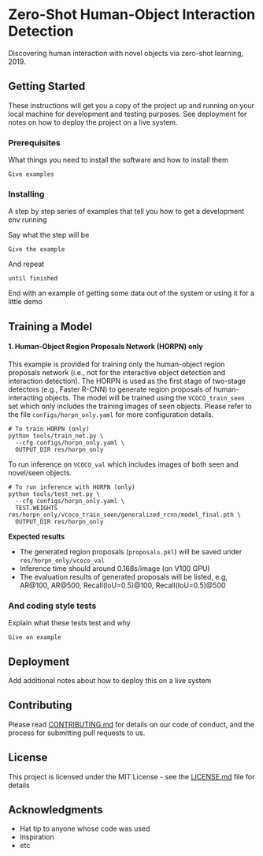 # Zero-Shot Human-Object Interaction Detection

Discovering human interaction with novel objects via zero-shot learning, 2019.

## Getting Started

These instructions will get you a copy of the project up and running on your local machine for development and testing purposes. See deployment for notes on how to deploy the project on a live system.

### Prerequisites

What things you need to install the software and how to install them

```
Give examples
```

### Installing

A step by step series of examples that tell you how to get a development env running

Say what the step will be

```
Give the example
```

And repeat

```
until finished
```

End with an example of getting some data out of the system or using it for a little demo

## Training a Model

#### 1. Human-Object Region Proposals Network (HORPN) only
This example is provided for training only the human-object region proposals network (i.e., not for the interactive object detection and interaction detection). The HORPN is used as the first stage of two-stage detectors (e.g., Faster R-CNN) to generate region proposals of human-interacting objects. The model will be trained using the `VCOCO_train_seen` set which only includes the training images of seen objects. Please refer to the file `configs/horpn_only.yaml` for more configuration details. 

```
# To train HORPN (only)
python tools/train_net.py \
  --cfg configs/horpn_only.yaml \
  OUTPUT_DIR res/horpn_only
```

To run inference on `VCOCO_val` which includes images of both seen and novel/seen objects. 

```
# To run inference with HORPN (only)
python tools/test_net.py \
  --cfg configs/horpn_only.yaml \
  TEST.WEIGHTS res/horpn_only/vcoco_train_seen/generalized_rcnn/model_final.pth \
  OUTPUT_DIR res/horpn_only
```

**Expected results**
- The generated region proposals (`proposals.pkl`) will be saved under `res/horpn_only/vcoco_val`
- Inference time should around 0.168s/image (on V100 GPU)
- The evaluation results of generated proposals will be listed, e.g, AR@100, AR@500, Recall(IoU=0.5)@100, Recall(IoU=0.5)@500

### And coding style tests

Explain what these tests test and why

```
Give an example
```

## Deployment

Add additional notes about how to deploy this on a live system

## Contributing

Please read [CONTRIBUTING.md](https://gist.github.com/PurpleBooth/b24679402957c63ec426) for details on our code of conduct, and the process for submitting pull requests to us.

## License

This project is licensed under the MIT License - see the [LICENSE.md](LICENSE.md) file for details

## Acknowledgments

* Hat tip to anyone whose code was used
* Inspiration
* etc
